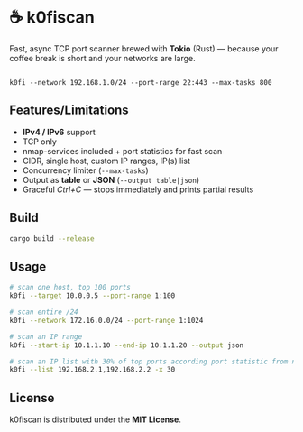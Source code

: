 # ☕ k0fiscan

Fast, async TCP port scanner brewed with **Tokio** (Rust) — because your coffee break is short and your networks are large.

```

k0fi --network 192.168.1.0/24 --port-range 22:443 --max-tasks 800

````

## Features/Limitations
- **IPv4 / IPv6** support
- TCP only
- nmap-services included + port statistics for fast scan
- CIDR, single host, custom IP ranges, IP(s) list
- Concurrency limiter (`--max-tasks`)
- Output as **table** or **JSON** (`--output table|json`)
- Graceful _Ctrl+C_ — stops immediately and prints partial results

## Build

```bash
cargo build --release
```


## Usage
```bash
# scan one host, top 100 ports
k0fi --target 10.0.0.5 --port-range 1:100

# scan entire /24
k0fi --network 172.16.0.0/24 --port-range 1:1024

# scan an IP range
k0fi --start-ip 10.1.1.10 --end-ip 10.1.1.20 --output json

# scan an IP list with 30% of top ports according port statistic from nmap-services
k0fi --list 192.168.2.1,192.168.2.2 -x 30
````

## License
k0fiscan is distributed under the **MIT License**.
